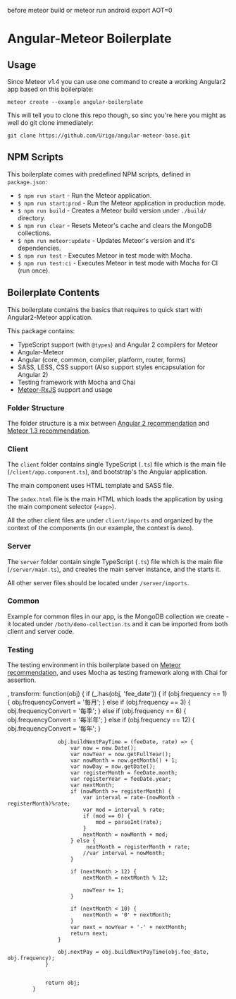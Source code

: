 before meteor build or meteor run android
export AOT=0
# Angular-Meteor Boilerplate

## Usage

Since Meteor v1.4 you can use one command to create a working Angular2 app based on this boilerplate:

```
meteor create --example angular-boilerplate
```

This will tell you to clone this repo though, so sinc you're here you might as well do git clone immediately:

```
git clone https://github.com/Urigo/angular-meteor-base.git
```

## NPM Scripts

This boilerplate comes with predefined NPM scripts, defined in `package.json`:

- `$ npm run start` - Run the Meteor application.
- `$ npm run start:prod` - Run the Meteor application in production mode.
- `$ npm run build` - Creates a Meteor build version under `./build/` directory.
- `$ npm run clear` - Resets Meteor's cache and clears the MongoDB collections.
- `$ npm run meteor:update` - Updates Meteor's version and it's dependencies.
- `$ npm run test` - Executes Meteor in test mode with Mocha.
- `$ npm run test:ci` - Executes Meteor in test mode with Mocha for CI (run once).

## Boilerplate Contents

This boilerplate contains the basics that requires to quick start with Angular2-Meteor application.

This package contains:

- TypeScript support (with `@types`) and Angular 2 compilers for Meteor
- Angular-Meteor
- Angular (core, common, compiler, platform, router, forms)
- SASS, LESS, CSS support (Also support styles encapsulation for Angular 2)
- Testing framework with Mocha and Chai
- [Meteor-RxJS](http://angular-meteor.com/meteor-rxjs/) support and usage


### Folder Structure

The folder structure is a mix between [Angular 2 recommendation](https://johnpapa.net/angular-2-styles/) and [Meteor 1.3 recommendation](https://guide.meteor.com/structure.html).

### Client

The `client` folder contains single TypeScript (`.ts`) file which is the main file (`/client/app.component.ts`), and bootstrap's the Angular application.

The main component uses HTML template and SASS file.

The `index.html` file is the main HTML which loads the application by using the main component selector (`<app>`).

All the other client files are under `client/imports` and organized by the context of the components (in our example, the context is `demo`).


### Server

The `server` folder contain single TypeScript (`.ts`) file which is the main file (`/server/main.ts`), and creates the main server instance, and the starts it.

All other server files should be located under `/server/imports`.

### Common

Example for common files in our app, is the MongoDB collection we create - it located under `/both/demo-collection.ts` and it can be imported from both client and server code.

### Testing

The testing environment in this boilerplate based on [Meteor recommendation](https://guide.meteor.com/testing.html), and uses Mocha as testing framework along with Chai for assertion.





, transform: function(obj) {
                if (_.has(obj, 'fee_date')) {
                    if (obj.frequency == 1) {
                        obj.frequencyConvert = '每月';
                    } else if (obj.frequency == 3) {
                        obj.frequencyConvert = '每季';
                    } else if (obj.frequency == 6) {
                        obj.frequencyConvert = '每半年';
                    } else if (obj.frequency == 12) {
                        obj.frequencyConvert = '每年';
                    }

                    obj.buildNextPayTime = (feeDate, rate) => {
                        var now = new Date();
                        var nowYear = now.getFullYear();
                        var nowMonth = now.getMonth() + 1;
                        var nowDay = now.getDate();
                        var registerMonth = feeDate.month;
                        var registerYear = feeDate.year;
                        var nextMonth;
                        if (nowMonth >= registerMonth) {
                            var interval = rate-(nowMonth - registerMonth)%rate;
                            var mod = interval % rate;
                            if (mod == 0) {
                                mod = parseInt(rate);
                            }
                            nextMonth = nowMonth + mod;
                        } else {
                             nextMonth = registerMonth + rate;
                            //var interval = nowMonth;
                        }
                        
                        if (nextMonth > 12) {
                            nextMonth = nextMonth % 12;

                            nowYear += 1;
                        }

                        if (nextMonth < 10) {
                            nextMonth = '0' + nextMonth;
                        }
                        var next = nowYear + '-' + nextMonth;
                        return next;
                    }

                    obj.nextPay = obj.buildNextPayTime(obj.fee_date, obj.frequency);
                }


                return obj;
            }

